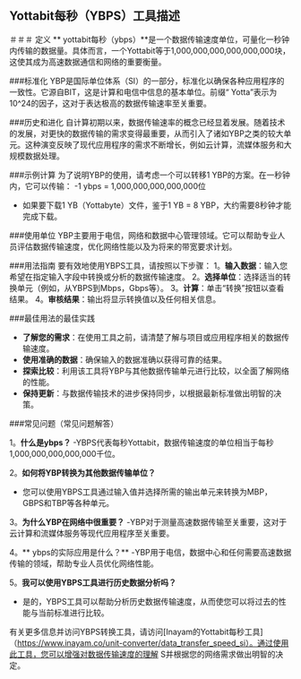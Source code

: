 ## Yottabit每秒（YBPS）工具描述

＃＃＃ 定义
** yottabit每秒（ybps）**是一个数据传输速度单位，可量化一秒钟内传输的数据量。具体而言，一个Yottabit等于1,000,000,000,000,000,000块，这使其成为高速数据通信和网络的重要衡量。

###标准化
YBP是国际单位体系（SI）的一部分，标准化以确保各种应用程序的一致性。它源自BIT，这是计算和电信中信息的基本单位。前缀“ Yotta”表示为10^24的因子，这对于表达极高的数据传输速率至关重要。

###历史和进化
自计算初期以来，数据传输速率的概念已经显着发展。随着技术的发展，对更快的数据传输的需求变得最重要，从而引入了诸如YBP之类的较大单元。这种演变反映了现代应用程序的需求不断增长，例如云计算，流媒体服务和大规模数据处理。

###示例计算
为了说明YBP的使用，请考虑一个可以转移1 YBP的方案。在一秒钟内，它可以传输：
-1 ybps = 1,000,000,000,000,000位
- 如果要下载1 YB（Yottabyte）文件，鉴于1 YB = 8 YBP，大约需要8秒钟才能完成下载。

###使用单位
YBP主要用于电信，网络和数据中心管理领域。它可以帮助专业人员评估数据传输速度，优化网络性能以及为将来的带宽要求计划。

###用法指南
要有效地使用YBPS工具，请按照以下步骤：
1。**输入数据**：输入您希望在指定输入字段中转换或分析的数据传输速度。
2。**选择单位**：选择适当的转换单元（例如，从YBPS到Mbps，Gbps等）。
3。**计算**：单击“转换”按钮以查看结果。
4。**审核结果**：输出将显示转换值以及任何相关信息。

###最佳用法的最佳实践
-  **了解您的需求**：在使用工具之前，请清楚了解与项目或应用程序相关的数据传输速度。
-  **使用准确的数据**：确保输入的数据准确以获得可靠的结果。
-  **探索比较**：利用该工具将YBP与其他数据传输单元进行比较，以全面了解网络的性能。
-  **保持更新**：与数据传输技术的进步保持同步，以根据最新标准做出明智的决策。

###常见问题（常见问题解答）

1。**什么是ybps？**
-YBPS代表每秒Yottabit，数据传输速度的单位相当于每秒1,000,000,000,000,000千位。

2。**如何将YBP转换为其他数据传输单位？**
- 您可以使用YBPS工具通过输入值并选择所需的输出单元来转换为MBP，GBPS和TBP等各种单元。

3。**为什么YBP在网络中很重要？**
-YBP对于测量高速数据传输至关重要，这对于云计算和流媒体服务等现代应用程序至关重要。

4。** ybps的实际应用是什么？**
-YBP用于电信，数据中心和任何需要高速数据传输的领域，帮助专业人员优化网络性能。

5。**我可以使用YBPS工具进行历史数据分析吗？**
- 是的，YBPS工具可以帮助分析历史数据传输速度，从而使您可以将过去的性能与当前标准进行比较。

有关更多信息并访问YBPS转换工具，请访问[Inayam的Yottabit每秒工具]（https://www.inayam.co/unit-converter/data_transfer_speed_si）。通过使用此工具，您可以增强对数据传输速度的理解 S并根据您的网络需求做出明智的决定。